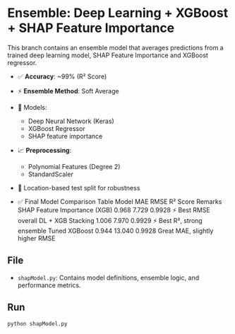 
# Ensemble: Deep Learning + XGBoost + SHAP Feature Importance

This branch contains an ensemble model that averages predictions from a trained deep learning model, SHAP Feature Importance and XGBoost regressor.

- ✅ **Accuracy**: ~99% (R² Score)
- ⚡️ **Ensemble Method**: Soft Average
- 🤖 Models:
  - Deep Neural Network (Keras)
  - XGBoost Regressor
  - SHAP feature importance
- 📈 **Preprocessing**:
  - Polynomial Features (Degree 2)
  - StandardScaler
- 🧪 Location-based test split for robustness
  
- ✅ Final Model Comparison Table
  Model	                        MAE	      RMSE	    R² Score	    Remarks
SHAP Feature Importance (XGB)	  0.968	    7.729	      0.9928	   ⚡ Best RMSE overall
DL + XGB Stacking	              1.006	    7.970	      0.9929	   ⚡ Best R², strong ensemble
Tuned XGBoost                  	0.944	    13.040	    0.9928	      Great MAE, slightly higher RMSE

## File
- `shapModel.py`: Contains model definitions, ensemble logic, and performance metrics.

## Run
```bash
python shapModel.py
